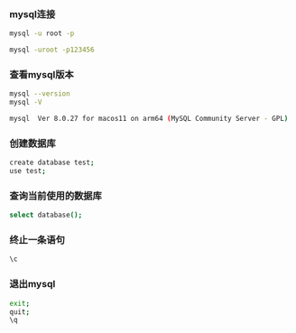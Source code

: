 ### mysql连接

```bash
mysql -u root -p

mysql -uroot -p123456
```

### 查看mysql版本

```bash
mysql --version
mysql -V

mysql  Ver 8.0.27 for macos11 on arm64 (MySQL Community Server - GPL)
```

### 创建数据库

```bash
create database test;
use test;
```

### 查询当前使用的数据库

```bash
select database();
```

### 终止一条语句

```bash
\c
```

### 退出mysql

```bash
exit;
quit;
\q
```
